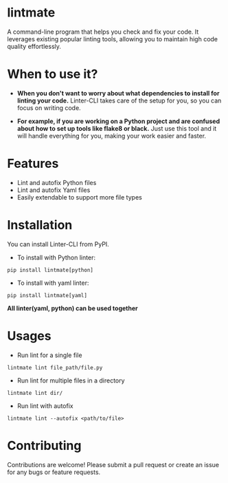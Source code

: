 # lintmate

A command-line program that helps you check and fix your code. It leverages existing popular linting tools, allowing you to maintain high code quality effortlessly.

# When to use it?

- **When you don't want to worry about what dependencies to install for linting your code.**
  Linter-CLI takes care of the setup for you, so you can focus on writing code.

- **For example, if you are working on a Python project and are confused about how to set up tools like flake8 or black.**
  Just use this tool and it will handle everything for you, making your work easier and faster.

# Features

- Lint and autofix Python files
- Lint and autofix Yaml files
- Easily extendable to support more file types

# Installation

You can install Linter-CLI from PyPI.
- To install with Python linter:
```
pip install lintmate[python]
```

- To install with yaml linter:
```
pip install lintmate[yaml]
```

**All linter(yaml, python) can be used together**

# Usages

- Run lint for a single file
```
lintmate lint file_path/file.py
```

- Run lint for multiple files in a directory
```
lintmate lint dir/
```

- Run lint with autofix
```
lintmate lint --autofix <path/to/file>
```

# Contributing

Contributions are welcome! Please submit a pull request or create an issue for any bugs or feature requests.
